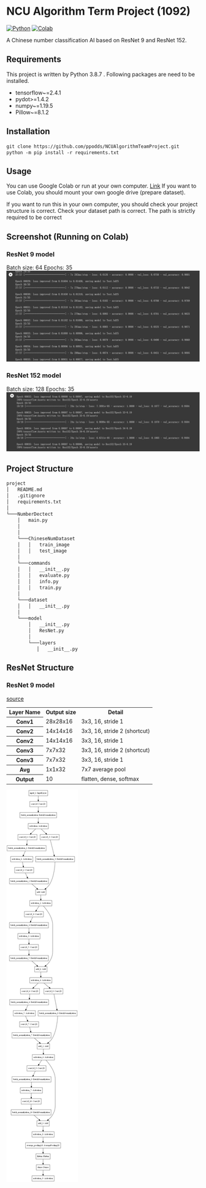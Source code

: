 # NCU Algorithm Term Project (1092)
[![Python](https://img.shields.io/badge/python-3.8.7-green)](https://www.python.org/doc/versions/)
[![Colab](https://img.shields.io/badge/Google%20Colab-1.0.1-green)](https://colab.research.google.com/drive/1OspRKKJob_opurnCR-IcOGrCxLRAmp0Z?usp=sharing)

A Chinese number classification AI based on ResNet 9 and ResNet 152.

## Requirements
This project is written by Python 3.8.7 . Following packages are need to be installed.
- tensorflow~=2.4.1
- pydot>=1.4.2
- numpy~=1.19.5
- Pillow~=8.1.2


## Installation

```shell script
git clone https://github.com/ppodds/NCUAlgorithmTeamProject.git
python -m pip install -r requirements.txt
```

## Usage

You can use Google Colab or run at your own computer. [Link](https://colab.research.google.com/drive/1OspRKKJob_opurnCR-IcOGrCxLRAmp0Z?usp=sharing)
If you want to use Colab, you should mount your own google drive (prepare dataset).

If you want to run this in your own computer, you should check your project structure is correct.
Check your dataset path is correct. The path is strictly required to be correct 

## Screenshot (Running on Colab)

### ResNet 9 model
Batch size: 64
Epochs: 35
![](Documents/ResNet9%20Epoch35.JPG)

### ResNet 152 model
Batch size: 128
Epochs: 35
![](Documents/ResNet152%20Epoch35.JPG)

## Project Structure

```
project
│   README.md
│   .gitignore
│   requirements.txt    
│
└───NumberDectect
    │   main.py
    │
    │
    └───ChineseNumDataset
    │   │   train_image
    │   │   test_image
    │
    └───commands
    │   │   __init__.py
    │   │   evaluate.py
    │   │   info.py
    │   │   train.py
    │ 
    └───dataset
    │   │   __init__.py
    │
    └───model
        │   __init__.py
        │   ResNet.py
        │
        └───layers
           │   __init__.py
```

## ResNet Structure

### ResNet 9 model

[source](https://blog.csdn.net/yyyerica/article/details/86541473)

<table>
  <tr>
  <th>Layer Name</th>
    <th>Output size  </th>
    <th>Detail</th>
  </tr>
  <tr>
  <th>Conv1</th>
    <td>28x28x16</td>
    <td>3x3, 16, stride 1</td>
  </tr>
  <tr>
  <th>Conv2</th>
    <td>14x14x16</td>
    <td>3x3, 16, stride 2 (shortcut)</td>
  </tr>
  <tr>
  <th>Conv2</th>
    <td>14x14x16</td>
    <td>3x3, 16, stride 1 </td>
  </tr>
  <tr>
  <th>Conv3</th>
    <td>7x7x32</td>
    <td>3x3, 16, stride 2 (shortcut)</td>
  </tr>
  <tr>
  <th>Conv3</th>
    <td>7x7x32</td>
    <td>3x3, 16, stride 1</td>
  </tr>
  <tr>
  <th>Avg</th>
    <td>1x1x32</td>
    <td>7x7 average pool</td>
  </tr>
  <tr>
  <th>Output</th>
    <td>10</td>
    <td>flatten, dense, softmax</td>
  </tr>
</table>

![](Documents/Res9.png)